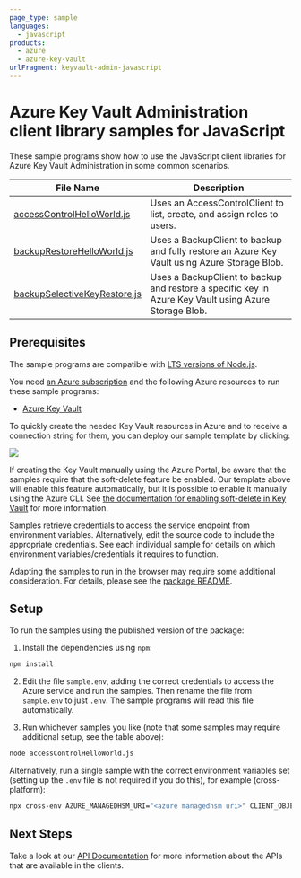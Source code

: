 ```yaml
---
page_type: sample
languages:
  - javascript
products:
  - azure
  - azure-key-vault
urlFragment: keyvault-admin-javascript
---
```


# Azure Key Vault Administration client library samples for JavaScript

These sample programs show how to use the JavaScript client libraries for Azure Key Vault Administration in some common scenarios.

| **File Name**                                             | **Description**                                                                                       |
| --------------------------------------------------------- | ----------------------------------------------------------------------------------------------------- |
| [accessControlHelloWorld.js][accesscontrolhelloworld]     | Uses an AccessControlClient to list, create, and assign roles to users.                               |
| [backupRestoreHelloWorld.js][backuprestorehelloworld]     | Uses a BackupClient to backup and fully restore an Azure Key Vault using Azure Storage Blob.          |
| [backupSelectiveKeyRestore.js][backupselectivekeyrestore] | Uses a BackupClient to backup and restore a specific key in Azure Key Vault using Azure Storage Blob. |

## Prerequisites

The sample programs are compatible with [LTS versions of Node.js](https://github.com/nodejs/release#release-schedule).

You need [an Azure subscription][freesub] and the following Azure resources to run these sample programs:

- [Azure Key Vault][createinstance_azurekeyvault]

To quickly create the needed Key Vault resources in Azure and to receive a connection string for them, you can deploy our sample template by clicking:

[![](http://azuredeploy.net/deploybutton.png)](https://portal.azure.com/#create/Microsoft.Template/uri/https%3A%2F%2Fraw.githubusercontent.com%2FAzure%2Fazure-sdk-for-js%2Fmaster%2Fsdk%2Fkeyvault%2Ftest-resources.json)

If creating the Key Vault manually using the Azure Portal, be aware that the samples require that the soft-delete feature be enabled. Our template above will enable this feature automatically, but it is possible to enable it manually using the Azure CLI. See [the documentation for enabling soft-delete in Key Vault](https://learn.microsoft.com/azure/key-vault/key-vault-soft-delete-cli) for more information.

Samples retrieve credentials to access the service endpoint from environment variables. Alternatively, edit the source code to include the appropriate credentials. See each individual sample for details on which environment variables/credentials it requires to function.

Adapting the samples to run in the browser may require some additional consideration. For details, please see the [package README][package].

## Setup

To run the samples using the published version of the package:

1. Install the dependencies using `npm`:

```bash
npm install
```

2. Edit the file `sample.env`, adding the correct credentials to access the Azure service and run the samples. Then rename the file from `sample.env` to just `.env`. The sample programs will read this file automatically.

3. Run whichever samples you like (note that some samples may require additional setup, see the table above):

```bash
node accessControlHelloWorld.js
```

Alternatively, run a single sample with the correct environment variables set (setting up the `.env` file is not required if you do this), for example (cross-platform):

```bash
npx cross-env AZURE_MANAGEDHSM_URI="<azure managedhsm uri>" CLIENT_OBJECT_ID="<client object id>" node accessControlHelloWorld.js
```

## Next Steps

Take a look at our [API Documentation][apiref] for more information about the APIs that are available in the clients.

[accesscontrolhelloworld]: https://github.com/Azure/azure-sdk-for-js/blob/main/sdk/keyvault/keyvault-admin/samples/v4/javascript/accessControlHelloWorld.js
[backuprestorehelloworld]: https://github.com/Azure/azure-sdk-for-js/blob/main/sdk/keyvault/keyvault-admin/samples/v4/javascript/backupRestoreHelloWorld.js
[backupselectivekeyrestore]: https://github.com/Azure/azure-sdk-for-js/blob/main/sdk/keyvault/keyvault-admin/samples/v4/javascript/backupSelectiveKeyRestore.js
[apiref]: https://learn.microsoft.com/javascript/api/@azure/keyvault-admin
[freesub]: https://azure.microsoft.com/free/
[createinstance_azurekeyvault]: https://learn.microsoft.com/azure/key-vault/quick-create-portal
[package]: https://github.com/Azure/azure-sdk-for-js/tree/main/sdk/keyvault/keyvault-admin/README.md
